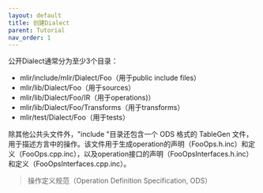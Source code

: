 ```yaml
---
layout: default
title: 创建Dialect
parent: Tutorial
nav_order: 1
---
```


公开Dialect通常分为至少3个目录：
- mlir/include/mlir/Dialect/Foo（用于public include files）
- mlir/lib/Dialect/Foo（用于sources）
- mlir/lib/Dialect/Foo/IR（用于operations)）
- mlir/lib/Dialect/Foo/Transforms（用于transforms）
- mlir/test/Dialect/Foo（用于tests）

除其他公共头文件外，"include "目录还包含一个 ODS 格式的 TableGen 文件，用于描述方言中的操作。该文件用于生成operation的声明（FooOps.h.inc）和定义（FooOps.cpp.inc），以及operation接口的声明（FooOpsInterfaces.h.inc）和定义（FooOpsInterfaces.cpp.inc）。

> 操作定义规范（Operation Definition Specification, ODS）